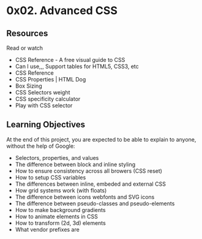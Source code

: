 # 0x02. Advanced CSS

## Resources

Read or watch

- CSS Reference - A free visual guide to CSS
- Can I use,,, Support tables for HTML5, CSS3, etc
- CSS Reference
- CSS Properties | HTML Dog
- Box Sizing
- CSS Selectors weight
- CSS specificity calculator
- Play with CSS selector

## Learning Objectives

At the end of this project, you are expected to be able to explain to anyone, without the help of Google:

- Selectors, properties, and values
- The difference between block and inline styling
- How to ensure consistency across all browers (CSS reset)
- How to setup CSS variables
- The differences between inline, embeded and external CSS
- How grid systems work (with floats)
- The difference between icons webfonts and SVG icons
- The difference between pseudo-classes and pseudo-elements
- How to make background gradients
- How to animate elements in CSS
- How to transform (2d, 3d) elements
- What vendor prefixes are
